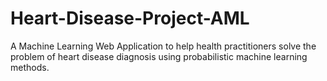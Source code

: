 # Heart-Disease-Project-AML
A Machine Learning Web Application to help health practitioners solve the problem of heart disease diagnosis using probabilistic machine learning methods. 
